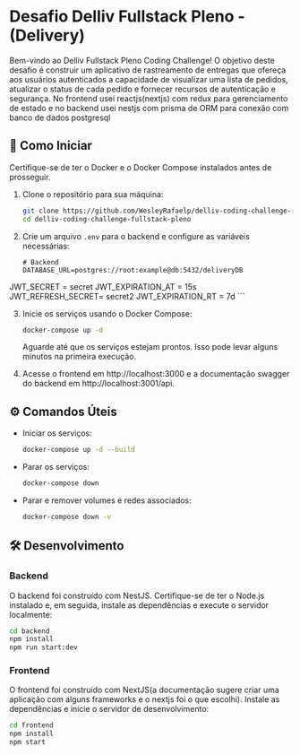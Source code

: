 # Desafio Delliv Fullstack Pleno - (Delivery)

Bem-vindo ao Delliv Fullstack Pleno Coding Challenge! O objetivo deste desafio é construir um aplicativo de rastreamento de entregas que ofereça aos usuários autenticados a capacidade de visualizar uma lista de pedidos, atualizar o status de cada pedido e fornecer recursos de autenticação e segurança. No frontend usei reactjs(nextjs) com redux para gerenciamento de estado e no backend usei nestjs com prisma de ORM para conexão com banco de dados postgresql

## 🚀 Como Iniciar

Certifique-se de ter o Docker e o Docker Compose instalados antes de prosseguir.

1. Clone o repositório para sua máquina:

    ```bash
    git clone https://github.com/WesleyRafaelp/delliv-coding-challenge-fullstack-pleno.git
    cd delliv-coding-challenge-fullstack-pleno
    ```

2. Crie um arquivo `.env` para o backend e configure as variáveis necessárias:

    ```env
    # Backend
    DATABASE_URL=postgres://root:example@db:5432/deliveryDB 

JWT_SECRET = secret
JWT_EXPIRATION_AT = 15s
JWT_REFRESH_SECRET= secret2
JWT_EXPIRATION_RT = 7d
    ```

3. Inicie os serviços usando o Docker Compose:

    ```bash
    docker-compose up -d
    ```

    Aguarde até que os serviços estejam prontos. Isso pode levar alguns minutos na primeira execução.

4. Acesse o frontend em http://localhost:3000 e a documentação swagger do backend em http://localhost:3001/api.

## ⚙️ Comandos Úteis

- Iniciar os serviços:

    ```bash
    docker-compose up -d --build
    ```

- Parar os serviços:

    ```bash
    docker-compose down
    ```

- Parar e remover volumes e redes associados:

    ```bash
    docker-compose down -v
    ```

## 🛠️ Desenvolvimento

### Backend

O backend foi construído com NestJS. Certifique-se de ter o Node.js instalado e, em seguida, instale as dependências e execute o servidor localmente:

```bash
cd backend
npm install
npm run start:dev
```
### Frontend

O frontend foi construído com NextJS(a documentação sugere criar uma aplicação com alguns frameworks e o nextjs foi o que escolhi). Instale as dependências e inicie o servidor de desenvolvimento:

```bash
cd frontend
npm install
npm start
```
